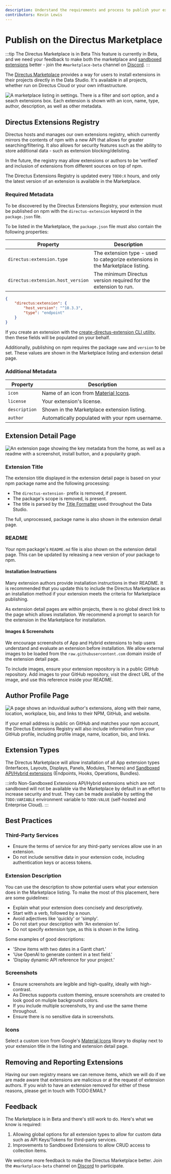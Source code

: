 ```yaml
---
description: Understand the requirements and process to publish your extensions on the Directus Marketplace.
contributors: Kevin Lewis
---
```


<style scoped>
table {
	width: 100%;
	display: table;
}
</style>

# Publish on the Directus Marketplace

:::tip The Directus Marketplace is in Beta
This feature is currently in Beta, and we need your feedback to make both the marketplace and [sandboxed extensions](/extensions/sandbox/introduction) better - join the `#marketplace-beta` channel on [Discord](https://directus.chat).
:::

The [Directus Marketplace](/user-guide/marketplace/overview) provides a way for users to install extensions in their projects directly in the Data Studio. It's available in all projects, whether run on Directus Cloud or your own infrastructure.

![A marketplace listing in settings. There is a filter and sort option, and a seach extensions box. Each extension is shown with an icon, name, type, author, description, as well as other metadata.](https://marketing.directus.app/assets/9ed89505-ca30-43d7-b4c4-2f6b40223815.png)

## Directus Extensions Registry

Directus hosts and manages our own extensions registry, which currently mirrors the contents of npm with a new API that allows for greater searching/filtering. It also allows for security features such as the ability to store additional data - such as extension blocking/delisting.

In the future, the registry may allow extensions or authors to be 'verified' and inclusion of extensions from different sources on top of npm.

The Directus Extensions Registry is updated every `TODO:X` hours, and only the latest version of an extension is available in the Marketplace.

### Required Metadata

To be discovered by the Directus Extensions Registry, your extension must be published on npm with the `directus-extension` keyword in the `package.json` file.

To be listed in the Marketplace, the `package.json` file must also contain the following properties:

|Property|Description|
|---|---|
|`directus:extension.type`|The extension type - used to categorize extensions in the Marketplace listing.|
|`directus:extension.host_version`|The minimum Directus version required for the extension to run.|

```json
{
	"directus:extension": {
		"host_version": "^10.3.3",
		"type": "endpoint"
	}
}
```

If you create an extension with the [create-directus-extension CLI utility](/extensions/creating-extensions), then these fields will be populated on your behalf.

Additionally, publishing on npm requires the package `name` and `version` to be set. These values are shown in the Marketplace listing and extension detail page.

### Additional Metadata

|Property|Description|
|---|---|
|`icon`|Name of an icon from [Material Icons](https://fonts.google.com/icons).|
|`license`|Your extension's license.|
|`description`|Shown in the Marketplace extension listing.|
|`author`|Automatically populated with your npm username.|

## Extension Detail Page

![An extension page showing the key metadata from the home, as well as a readme with a screenshot, install button, and a popularity graph.](https://marketing.directus.app/assets/ac0c5aea-30dc-49d2-a5e7-e7e6f95ba384.png)

### Extension Title

The extension title displayed in the extension detail page is based on your npm package name and the following processing:

- The `directus-extension-` prefix is removed, if present.
- The package's scope is removed, is present.
- The title is parsed by the [Title Formatter](https://github.com/directus/format-title) used throughout the Data Studio.

The full, unprocessed, package name is also shown in the extension detail page.

### README

Your npm package's `README.md` file is also shown on the extension detail page. This can be updated by releasing a new version of your package to npm.

#### Installation Instructions

Many extension authors provide installation instructions in their README. It is recommended that you update this to include the Directus Marketplace as an installation method if your extension meets the criteria for Marketplace publishing.

As extension detail pages are within projects, there is no global direct link to the page which allows installation. We recommend a prompt to search for the extension in the Marketplace for installation.

#### Images & Screenshots

We encourage screenshots of App and Hybrid extensions to help users understand and evaluate an extension before installation. We allow external images to be loaded from the `raw.githubusercontent.com` domain inside of the extension detail page.

To include images, ensure your extension repository is in a public GitHub repository. Add images to your GitHub repository, visit the direct URL of the image, and use this reference inside your README.

## Author Profile Page

![A page shows an induvidual author's extensions, along with their name, location, workplace, bio, and links to their NPM, GitHub, and website.](https://marketing.directus.app/assets/88661c0c-21d9-4d0c-8e85-2c3eb77c0a1a.png)

If your email address is public on GitHub and matches your npm account, the Directus Extensions Registry will also include information from your GitHub profile, including profile image, name, location, bio, and links.

## Extension Types

The Directus Marketplace will allow installation of all App extension types (Interfaces, Layouts, Displays, Panels, Modules, Themes) and [Sandboxed API/Hybrid extensions](/extensions/sandbox/introduction) (Endpoints, Hooks, Operations, Bundles).

:::info Non-Sandboxed Extensions
API/Hybrid extensions which are not sandboxed will not be available via the Marketplace by default in an effort to increase security and trust. They can be made available by setting the `TODO:VARIABLE` environment variable to `TODO:VALUE` (self-hosted and Enterprise Cloud).
:::

## Best Practices

### Third-Party Services

- Ensure the terms of service for any third-party services allow use in an extension.
- Do not include sensitive data in your extension code, including authentication keys or access tokens.

### Extension Description

You can use the description to show potential users what your extension does in the Marketplace listing. To make the most of this placement, here are some guidelines:

- Explain what your extension does concisely and descriptively.
- Start with a verb, followed by a noun.
- Avoid adjectives like 'quickly' or 'simply'.
- Do not start your description with 'An extension to'.
- Do not specify extension type, as this is shown in the listing.

Some examples of good descriptions:
- 'Show items with two dates in a Gantt chart.'
- 'Use OpenAI to generate content in a text field.'
- 'Display dynamic API reference for your project.'

### Screenshots

- Ensure screenshots are legible and high-quality, ideally with high-contrast.
- As Directus supports custom theming, ensure sceenshots are created to look good on muliple background colors.
- If you include multiple screenshots, try and use the same theme throughout.
- Ensure there is no sensitive data in screenshots.

### Icons

Select a custom icon from Google's [Material Icons](https://fonts.google.com/icons) library to display next to your extension title in the listing and extension detail page.

## Removing and Reporting Extensions

Having our own registry means we can remove items, which we will do if we are made aware that extensions are malicious or at the request of extension authors. If you wish to have an extension removed for either of these reasons, please get in touch with TODO:EMAIL?

## Feedback

The Marketplace is in Beta and there's still work to do. Here's what we know is required:

1. Allowing global options for all extension types to allow for custom data such as API Keys/Tokens for third-party services.
2. Improvements to Sandboxed Extensions to allow CRUD access to collection items.

We welcome more feedback to make the Directus Marketplace better. Join the `#marketplace-beta` channel on [Discord](https://directus.chat) to participate.

